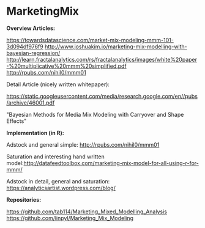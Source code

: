 # MarketingMix


**Overview Articles:**

https://towardsdatascience.com/market-mix-modeling-mmm-101-3d094df976f9
http://www.joshuakim.io/marketing-mix-modelling-with-bayesian-regression/
http://learn.fractalanalytics.com/rs/fractalanalytics/images/white%20paper-%20multiplicative%20mmm%20simplified.pdf
http://rpubs.com/nihil0/mmm01


Detail Article (nicely written whitepaper):

https://static.googleusercontent.com/media/research.google.com/en//pubs/archive/46001.pdf

"Bayesian Methods for Media Mix Modeling with Carryover and Shape Effects"




**Implementation (in R):**

Adstock and general simple: 
http://rpubs.com/nihil0/mmm01


Saturation and interesting hand written model:http://datafeedtoolbox.com/marketing-mix-model-for-all-using-r-for-mmm/


Adstock in detail, general and saturation:
https://analyticsartist.wordpress.com/blog/


**Repositories:**

https://github.com/tab114/Marketing_Mixed_Modelling_Analysis
https://github.com/linpyl/Marketing_Mix_Modeling
